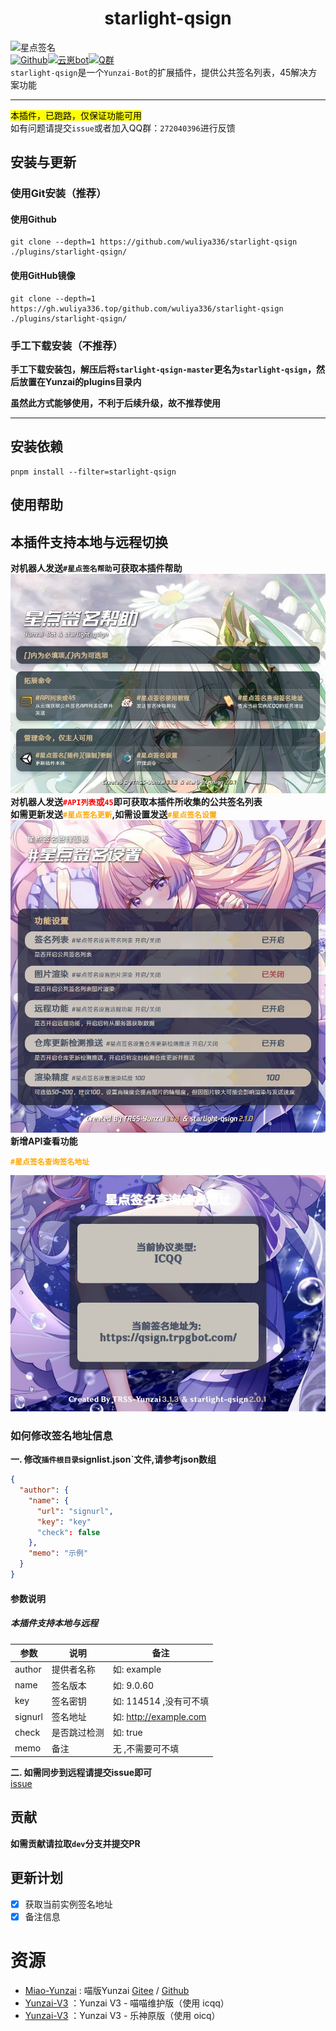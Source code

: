 # <center>starlight-qsign</center>

![星点签名](https://count.kjchmc.cn/get/@starlight-qsign?theme=moebooru)<br>
[![Github](https://img.shields.io/badge/Github-星点签名-black?style=flat-square&logo=github)](https://github.com/wuliya336/starlight-qsign)[![云崽bot](https://img.shields.io/badge/云崽-v3.0.0-black?style=flat-square&logo=dependabot)](https://gitee.com/Le-niao/Yunzai-Bot)[![Q群](https://img.shields.io/badge/group-272040396-blue)](https://gitee.com/Le-niao/Yunzai-Bot)<br>
`starlight-qsign`是一个`Yunzai-Bot`的扩展插件，提供公共签名列表，45解决方案功能<br>

---

<mark>本插件，已跑路，仅保证功能可用</mark><br>
如有问题请提交`issue`或者加入QQ群：`272040396`进行反馈<br>

## 安装与更新

### 使用Git安装（推荐）

#### **使用Github**

```
git clone --depth=1 https://github.com/wuliya336/starlight-qsign ./plugins/starlight-qsign/
```

#### **使用GitHub镜像**

```
git clone --depth=1 https://gh.wuliya336.top/github.com/wuliya336/starlight-qsign ./plugins/starlight-qsign/
```

### 手工下载安装（不推荐）

**手工下载安装包，解压后将`starlight-qsign-master`更名为`starlight-qsign`，然后放置在Yunzai的plugins目录内<br>**

**虽然此方式能够使用，不利于后续升级，故不推荐使用<br>**

---

## 安装依赖

```
pnpm install --filter=starlight-qsign
```

## 使用帮助

## 本插件支持本地与远程切换

**对机器人发送`#星点签名帮助`可获取本插件帮助<br>**
![帮助图](./resources/help/help.jpg)<br>
**对机器人发送<span style="color: red;">`#API列表`或`45`</span>即可获取本插件所收集的公共签名列表<br>**
**如需更新发送<span style="color: orange;">`#星点签名更新`</span>,如需设置发送<span style="color: orange;">`#星点签名设置`</span>**
![设置图](./resources/admin/admin.jpg)<br>
**新增API查看功能**

**<span style="color: orange;">`#星点签名查询签名地址`</span>**

![签名地址图](./resources/help/signAddr.png)

### 如何修改签名地址信息

**一. 修改`插件根目录`signlist.json`文件,请参考json数组<br>**

```json
{
  "author": {
    "name": {
      "url": "signurl",
      "key": "key"
      "check": false
    },
    "memo": "示例"
  }
}
```

#### 参数说明

##### 本插件支持本地与远程

| 参数    | 说明         | 备注                   |
| ------- | ------------ | ---------------------- |
| author  | 提供者名称   | 如: example            |
| name    | 签名版本     | 如: 9.0.60             |
| key     | 签名密钥     | 如: 114514 ,没有可不填 |
| signurl | 签名地址     | 如: http://example.com |
| check   | 是否跳过检测 | 如: true               |
| memo    | 备注         | 无 ,不需要可不填       |

**二. 如需同步到远程请提交issue即可<br>**
[issue](https://github.com/wuliya336/starlight-qsign/issues/1)

## 贡献

**如需贡献请拉取`dev`分支并提交PR**

## 更新计划

- [x] 获取当前实例签名地址
- [x] 备注信息

# 资源

- [Miao-Yunzai](https://github.com/yoimiya-kokomi/Miao-Yunzai) : 喵版Yunzai [Gitee](https://gitee.com/yoimiya-kokomi/Miao-Yunzai)
  / [Github](https://github.com/yoimiya-kokomi/Miao-Yunzai)
- [Yunzai-V3](https://github.com/yoimiya-kokomi/Yunzai-Bot) ：Yunzai V3 - 喵喵维护版（使用 icqq）
- [Yunzai-V3](https://gitee.com/Le-niao/Yunzai-Bot) ：Yunzai V3 - 乐神原版（使用 oicq）
